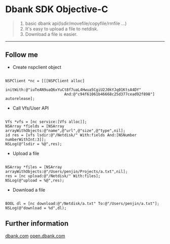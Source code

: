 Dbank SDK Objective-C
=====================

> 1. basic dbank api(lsdir/movefile/copyfile/rmfile ...)
> 2. It's easy to upload a file to netdisk.
> 3. Download a file is easier.

* * *

Follow me
---------

*   Create nspclient object
<pre><code>
NSPClient *nc = [[[NSPClient alloc]
                          initWith:@"iuTeAN9uaQ6xYuCt8f7uaL4Hwua5CgiU2J0kYJq01KtsA4DY" 
                          And:@"c94f61061b46668c25d377cead92f898"] autorelease];
</code></pre>

*   Call Vfs/User API
<pre><code>
Vfs *vfs = [nc service:[Vfs alloc]]; 
NSArray *fields = [NSArray arrayWithObjects:@"name",@"url",@"size",@"type",nil];
id res = [vfs lsdir:@"/Netdisk/" With:fields And:[NSNumber numberWithInt:3]];
NSLog(@"lsdir = %@",res);
</code></pre>

*   Upload a file
<pre><code>
NSArray *files = [NSArray arrayWithObjects:@"/Users/penjin/Projects/a.txt",nil];
res = [nc upload:@"/Netdisk/" With:files];
NSLog(@"upload = %@",res);
</code></pre>

*	Download a file
<pre><code>
BOOL dl = [nc download:@"/Netdisk/a.txt" To:@"/Users/penjin/a.txt"];
NSLog(@"download = %d",dl);
</code></pre>


Further information
-------------------
[dbank.com](http://dbank.com)
[open.dbank.com](http://open.dbank.com)

